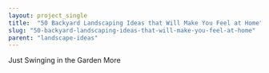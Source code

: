```yaml
---
layout: project_single
title:  "50 Backyard Landscaping Ideas that Will Make You Feel at Home"
slug: "50-backyard-landscaping-ideas-that-will-make-you-feel-at-home"
parent: "landscape-ideas"
---
```

Just Swinging in the Garden                                                                                                                                                                                 More